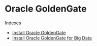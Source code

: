 # Oracle GoldenGate
Indexes
- [Install Oracle GoldenGate](https://github.com/ngocdiec/oracle/blob/main/GoldenGate/install.md)
- [Install Oracle GoldenGate for Big Data](https://github.com/ngocdiec/oracle/blob/main/GoldenGate/install-gg4bd.md)
